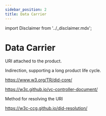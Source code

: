 ```yaml
---
sidebar_position: 2
title: Data Carrier
---
```


import Disclaimer from '../\_disclaimer.mdx';

<Disclaimer />

# Data Carrier

URI attached to the product.

Indirection, supporting a long product life cycle.

https://www.w3.org/TR/did-core/

https://w3c.github.io/vc-controller-document/

Method for resolving the URI

https://w3c-ccg.github.io/did-resolution/
